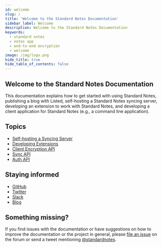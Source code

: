 ```yaml
---
id: welcome
slug: /
title: 'Welcome to the Standard Notes Documentation'
sidebar_label: Welcome
description: Welcome to the Standard Notes Documentation
keywords:
  - standard notes
  - notes app
  - end-to-end encryption
  - welcome
image: /img/logo.png
hide_title: true
hide_table_of_contents: false
---
```


## Welcome to the Standard Notes Documentation

This documentation explains how to get started with using Standard Notes, publishing a blog with Listed, self-hosting a Standard Notes syncing server, developing an extension to work with Standard Notes, and developing a client application for Standard Notes (e.g., a command line application).

## Topics

- [Self-hosting a Syncing Server](/self-hosting/getting-started)
- [Developing Extensions](/extensions/intro)
- [Client Encryption API](/specification/encryption)
- [Sync API](/specification/sync)
- [Auth API](/specification/auth)

## Staying informed

- [GitHub](https://github.com/standardnotes)
- [Twitter](https://twitter.com/standardnotes)
- [Slack](https://standardnotes.com/slack)
- [Blog](https://blog.standardnotes.org)

## Something missing?

If you find issues with the documentation or have suggestions on how to improve the documentation or the project in general, please [file an issue](https://github.com/standardnotes/forum) on the forum or send a tweet mentioning [@standardnotes](https://twitter.com/standardnotes).
